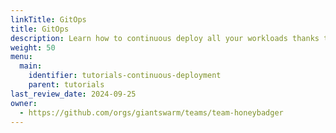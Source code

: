 ```yaml
---
linkTitle: GitOps
title: GitOps
description: Learn how to continuous deploy all your workloads thanks to GitOps and Kubernetes.
weight: 50
menu:
  main:
    identifier: tutorials-continuous-deployment
    parent: tutorials
last_review_date: 2024-09-25
owner:
  - https://github.com/orgs/giantswarm/teams/team-honeybadger
---
```

